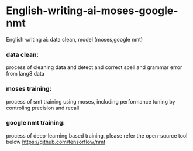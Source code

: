 # English-writing-ai-moses-google-nmt
English writing ai: data clean, model (moses,google nmt)

### data clean:
process of cleaning data and detect and correct spell and grammar error from lang8 data

### moses training:
process of smt training using moses,
including performance tuning by controling precision and recall

### google nmt training:
process of deep-learning based training,
please refer the open-source tool below
https://github.com/tensorflow/nmt
